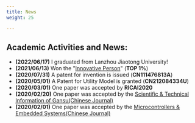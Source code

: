 ```yaml
---
title: News
weight: 25

---
```


## Academic Activities and News:
- **(2022/06/17)** I graduated from Lanzhou Jiaotong University!
- **(2021/06/13)** Won the "<a href="https://tuanwei.lzjtu.edu.cn/info/1043/2997.htm">Innovative Person</a>" (**TOP 1%**)
- **(2020/07/31)** A patent for invention is issued (**CN111476813A**)
- **(2020/05/01)** A Patent for Utility Model is granted (**CN212084334U**)
- **(2020/03/01)** One paper was accepted by **RICAI2020**
- **(2020/02/20)** One paper was accepted by the <a href="https://navi.cnki.net/knavi/journals/LZKQ/detail">Scientific & Technical Information of Gansu(Chinese Journal) </a>
- **(2020/02/01)** One paper was accepted by the <a href="https://navi.cnki.net/knavi/journals/DPJY/detail">Microcontrollers & Embedded Systems(Chinese Journal) </a>


